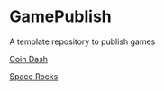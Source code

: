 # GamePublish
A template repository to publish games

[Coin Dash](https://github.com/WCU-CS-CooperLab/demo-games-michaelxmyers/main_scene)

[Space Rocks](https://github.com/WCU-CS-CooperLab/demo-games-michaelxmyers/SpaceRocksSep9)
